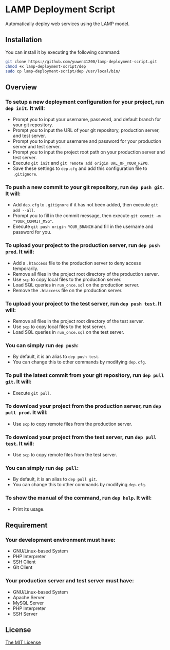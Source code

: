 # LAMP Deployment Script #
Automatically deploy web services using the LAMP model.

## Installation ##

You can install it by executing the following command:

```bash
git clone https://github.com/yuwen41200/lamp-deployment-script.git
chmod +x lamp-deployment-script/dep
sudo cp lamp-deployment-script/dep /usr/local/bin/
```

## Overview ##

### To setup a new deployment configuration for your project, run `dep init`. It will: ###

+ Prompt you to input your username, password, and default branch for your git repository.
+ Prompt you to input the URL of your git repository, production server, and test server.
+ Prompt you to input your username and password for your production server and test server.
+ Prompt you to input the project root path on your production server and test server.
+ Execute `git init` and `git remote add origin URL_OF_YOUR_REPO`.
+ Save these settings to `dep.cfg` and add this configuration file to `.gitignore`.

### To push a new commit to your git repository, run `dep push git`. It will: ###

+ Add `dep.cfg` to `.gitignore` if it has not been added, then execute `git add --all`.
+ Prompt you to fill in the commit message, then execute `git commit -m "YOUR_COMMIT_MSG"`.
+ Execute `git push origin YOUR_BRANCH` and fill in the username and password for you.

### To upload your project to the production server, run `dep push prod`. It will: ###

+ Add a `.htaccess` file to the production server to deny access temporarily.
+ Remove all files in the project root directory of the production server.
+ Use `scp` to copy local files to the production server.
+ Load SQL queries in `run_once.sql` on the production server.
+ Remove the `.htaccess` file on the production server.

### To upload your project to the test server, run `dep push test`. It will: ###

+ Remove all files in the project root directory of the test server.
+ Use `scp` to copy local files to the test server.
+ Load SQL queries in `run_once.sql` on the test server.

### You can simply run `dep push`: ###

+ By default, it is an alias to `dep push test`.
+ You can change this to other commands by modifying `dep.cfg`.

### To pull the latest commit from your git repository, run `dep pull git`. It will: ###

+ Execute `git pull`.

### To download your project from the production server, run `dep pull prod`. It will: ###

+ Use `scp` to copy remote files from the production server.

### To download your project from the test server, run `dep pull test`. It will: ###

+ Use `scp` to copy remote files from the test server.

### You can simply run `dep pull`: ###

+ By default, it is an alias to `dep pull git`.
+ You can change this to other commands by modifying `dep.cfg`.

### To show the manual of the command, run `dep help`. It will: ###

+ Print its usage.

## Requirement ##

### Your development environment must have: ###

+ GNU/Linux-based System
+ PHP Interpreter
+ SSH Client
+ Git Client

### Your production server and test server must have: ###

+ GNU/Linux-based System
+ Apache Server
+ MySQL Server
+ PHP Interpreter
+ SSH Server

## License ##
[The MIT License](https://raw.githubusercontent.com/yuwen41200/lamp-deployment-script/master/LICENSE)
